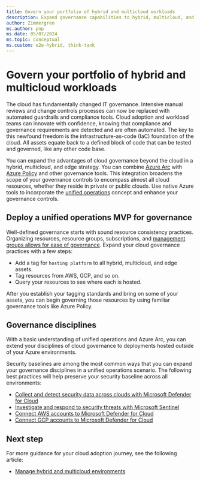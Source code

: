 ```yaml
---
title: Govern your portfolio of hybrid and multicloud workloads
description: Expand governance capabilities to hybrid, multicloud, and edge deployments.
author: Zimmergren
ms.author: pnp
ms.date: 05/07/2024
ms.topic: conceptual
ms.custom: e2e-hybrid, think-tank
---
```


# Govern your portfolio of hybrid and multicloud workloads

The cloud has fundamentally changed IT governance. Intensive manual reviews and change controls processes can now be replaced with automated guardrails and compliance tools. Cloud adoption and workload teams can innovate with confidence, knowing that compliance and governance requirements are detected and are often automated. The key to this newfound freedom is the infrastructure-as-code (IaC) foundation of the cloud. All assets equate back to a defined block of code that can be tested and governed, like any other code base.

You can expand the advantages of cloud governance beyond the cloud in a hybrid, multicloud, and edge strategy. You can combine [Azure Arc](/azure/azure-arc/overview) with [Azure Policy](/azure/governance/policy/overview) and other governance tools. This integration broadens the scope of your governance controls to encompass almost all cloud resources, whether they reside in private or public clouds. Use native Azure tools to incorporate the [unified operations](./unified-operations.md) concept and enhance your governance controls.

## Deploy a unified operations MVP for governance

Well-defined governance starts with sound resource consistency practices. Organizing resources, resource groups, subscriptions, and [management groups allows for ease of governance](/azure/governance/management-groups/overview). Expand your cloud governance practices with a few steps:

- Add a tag for `hosting platform` to all hybrid, multicloud, and edge assets.
- Tag resources from AWS, GCP, and so on.
- Query your resources to see where each is hosted.

After you establish your tagging standards and bring on some of your assets, you can begin governing those resources by using familiar governance tools like Azure Policy.

## Governance disciplines

With a basic understanding of unified operations and Azure Arc, you can extend your disciplines of cloud governance to deployments hosted outside of your Azure environments.

Security baselines are among the most common ways that you can expand your governance disciplines in a unified operations scenario. The following best practices will help preserve your security baseline across all environments:

- [Collect and detect security data across clouds with Microsoft Defender for Cloud](/azure/security-center/quickstart-onboard-machines)
- [Investigate and respond to security threats with Microsoft Sentinel](/azure/sentinel/investigate-cases)
- [Connect AWS accounts to Microsoft Defender for Cloud](/azure/security-center/quickstart-onboard-aws)
- [Connect GCP accounts to Microsoft Defender for Cloud](/azure/security-center/quickstart-onboard-gcp)

## Next step

For more guidance for your cloud adoption journey, see the following article:

- [Manage hybrid and multicloud environments](./manage.md)
